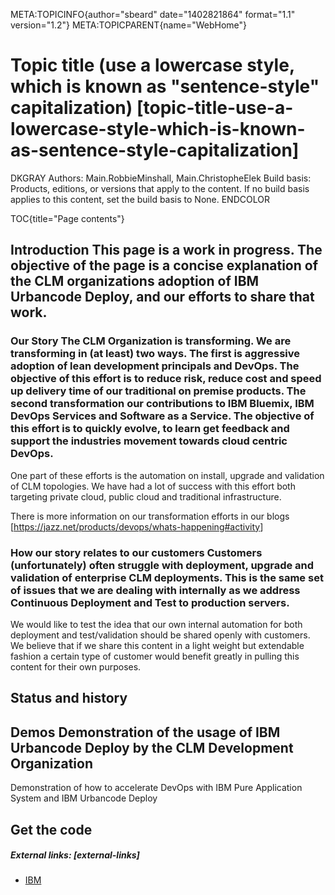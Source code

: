 META:TOPICINFO{author="sbeard" date="1402821864" format="1.1"
version="1.2"} META:TOPICPARENT{name="WebHome"}

# Topic title (use a lowercase style, which is known as "sentence-style" capitalization) [topic-title-use-a-lowercase-style-which-is-known-as-sentence-style-capitalization]

DKGRAY Authors: Main.RobbieMinshall, Main.ChristopheElek Build basis:
Products, editions, or versions that apply to the content. If no build
basis applies to this content, set the build basis to None. ENDCOLOR

TOC{title="Page contents"}

## Introduction This page is a work in progress. The objective of the page is a concise explanation of the CLM organizations adoption of IBM Urbancode Deploy, and our efforts to share that work.

### Our Story The CLM Organization is transforming. We are transforming in (at least) two ways. The first is aggressive adoption of lean development principals and DevOps. The objective of this effort is to reduce risk, reduce cost and speed up delivery time of our traditional on premise products. The second transformation our contributions to IBM Bluemix, IBM DevOps Services and Software as a Service. The objective of this effort is to quickly evolve, to learn get feedback and support the industries movement towards cloud centric DevOps.

One part of these efforts is the automation on install, upgrade and
validation of CLM topologies. We have had a lot of success with this
effort both targeting private cloud, public cloud and traditional
infrastructure.

There is more information on our transformation efforts in our blogs
\[<https://jazz.net/products/devops/whats-happening#activity>\]

### How our story relates to our customers Customers (unfortunately) often struggle with deployment, upgrade and validation of enterprise CLM deployments. This is the same set of issues that we are dealing with internally as we address Continuous Deployment and Test to production servers.

We would like to test the idea that our own internal automation for both
deployment and test/validation should be shared openly with customers.
We believe that if we share this content in a light weight but
extendable fashion a certain type of customer would benefit greatly in
pulling this content for their own purposes.

## Status and history

## Demos Demonstration of the usage of IBM Urbancode Deploy by the CLM Development Organization

Demonstration of how to accelerate DevOps with IBM Pure Application
System and IBM Urbancode Deploy

## Get the code

##### External links: [external-links]

-   [IBM](https://www.ibm.com)

